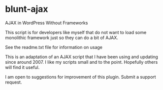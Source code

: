 blunt-ajax
==========

AJAX in WordPress Without Frameworks

This script is for developers like myself that do not want to load some monolithic framework just so they can do a bit of AJAX.

See the readme.txt file for information on usage

This is an adaptation of an AJAX script that I have been using and updating since around 2007. I like my scripts small and to the point. Hopefully others will find it useful.

I am open to suggestions for improvement of this plugin. Submit a support request.
